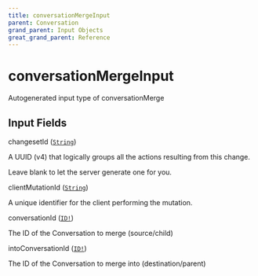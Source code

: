 ```yaml
---
title: conversationMergeInput
parent: Conversation
grand_parent: Input Objects
great_grand_parent: Reference
---
```


<h1>conversationMergeInput</h1>

Autogenerated input type of conversationMerge

<h2>Input Fields</h2>

<div class="field-entry ">
  <span id="changeset_id" class="field-name anchored">changesetId (<code><a href="/docs/reference/scalar/string">String</a></code>)</span>

  <div class="description-wrapper">
   <p>A UUID (v4) that logically groups all the actions resulting from this change.</p>
<p>Leave blank to let the server generate one for you.</p>

  </div>
</div>

<div class="field-entry ">
  <span id="client_mutation_id" class="field-name anchored">clientMutationId (<code><a href="/docs/reference/scalar/string">String</a></code>)</span>

  <div class="description-wrapper">
   <p>A unique identifier for the client performing the mutation.</p>

  </div>
</div>

<div class="field-entry ">
  <span id="conversation_id" class="field-name anchored">conversationId (<code><a href="/docs/reference/scalar/id">ID!</a></code>)</span>

  <div class="description-wrapper">
   <p>The ID of the Conversation to merge (source/child)</p>

  </div>
</div>

<div class="field-entry ">
  <span id="into_conversation_id" class="field-name anchored">intoConversationId (<code><a href="/docs/reference/scalar/id">ID!</a></code>)</span>

  <div class="description-wrapper">
   <p>The ID of the Conversation to merge into (destination/parent)</p>

  </div>
</div>

